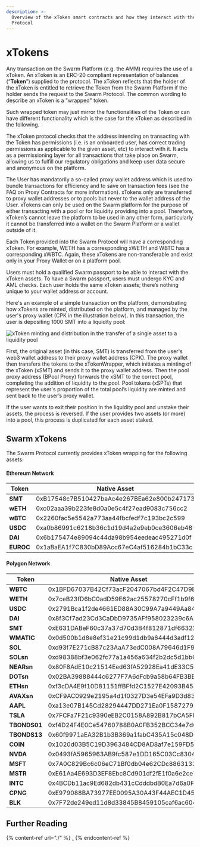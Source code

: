 ```yaml
---
description: >-
  Overview of the xToken smart contracts and how they interact with the Swarm
  Protocol
---
```


# xTokens

Any transaction on the Swarm Platform (e.g. the AMM) requires the use of a xToken. An xToken is an ERC-20 compliant representation of balances (“**Token**”) supplied to the protocol. The xToken reflects that the holder of the xToken is entitled to retrieve the Token from the Swarm Platform if the holder sends the request to the Swarm Protocol. The common wording to describe an xToken is a "wrapped" token.

Such wrapped token may just mirror the functionalities of the Token or can have different functionality which is the case for the xToken as described in the following.

The xToken protocol checks that the address intending on transacting with the Token has permissions (i.e. is an onboarded user, has correct trading permissions as applicable to the given asset, etc) to interact with it. It acts as a permissioning layer for all transactions that take place on Swarm, allowing us to fulfill our regulatory obligations and keep user data secure and anonymous on the platform.

The User has mandatorily a so-called proxy wallet address which is used to bundle transactions for efficiency and to save on transaction fees (see the FAQ on Proxy Contracts for more information). xTokens only are transferred to proxy wallet addresses or to pools but never to the wallet address of the User. xTokens can only be used on the Swarm platform for the purpose of either transacting with a pool or for liquidity providing into a pool. Therefore, xToken’s cannot leave the platform to be used in any other form, particularly it cannot be transferred into a wallet on the Swarm Platform or a wallet outside of it.&#x20;

Each Token provided into the Swarm Protocol will have a corresponding xToken. For example, WETH has a corresponding xWETH and WBTC has a corresponding xWBTC. Again, these xTokens are non-transferable and exist only in your Proxy Wallet or on a platform pool. &#x20;

Users must hold a qualified Swarm passport to be able to interact with the xToken assets. To have a Swarm passport, users must undergo KYC and AML checks. Each user holds the same xToken assets; there’s nothing unique to your wallet address or account.

Here's an example of a simple transaction on the platform, demonstrating how xTokens are minted, distributed on the platform, and managed by the user's proxy wallet (CPK in the illustration below). In this transaction, the user is depositing 1000 SMT into a liquidity pool:

![xToken minting and distribution in the transfer of a single asset to a liquidity pool](../../.gitbook/assets/xTokenTransactions\_Cropped.png)

First, the original asset (in this case, SMT) is transferred from the user's web3 wallet address to their proxy wallet address (CPK). The proxy wallet then transfers the tokens to the xTokenWrapper, which initiates a minting of the xToken (xSMT) and sends it to the proxy wallet address. Then the pool proxy address (BPool Proxy) forwards the xSMT to the correct pool, completing the addition of liquidity to the pool. Pool tokens (xSPTs) that represent the user's proportion of the total pool’s liquidity are minted and sent back to the user’s proxy wallet.

If the user wants to exit their position in the liquidity pool and unstake their assets, the process is reversed. If the user provides two assets (or more) into a pool, this process is duplicated for each asset staked.&#x20;

## Swarm xTokens

The Swarm Protocol currently provides xToken wrapping for the following assets:

#### Ethereum Network

| Token     | Native Asset                               | xToken                                     |
| --------- | ------------------------------------------ | ------------------------------------------ |
| **SMT**   | 0xB17548c7B510427baAc4e267BEa62e800b247173 | 0xeE3A72A79D1c0f22B53BEfE1dCB9F11682126772 |
| **wETH**  | 0xc02aaa39b223fe8d0a0e5c4f27ead9083c756cc2 | 0x43c28c4a103d939097dc4d9b20c327148f13c4c6 |
| **wBTC**  | 0x2260fac5e5542a773aa44fbcfedf7c193bc2c599 | 0xfc6274505d08210117c56b541794a72338ed3fb6 |
| **USDC**  | 0xa0b86991c6218b36c1d19d4a2e9eb0ce3606eb48 | 0x80e32d09fbeaa6aa01d76aa68024670e8db8a953 |
| **DAI**   | 0x6b175474e89094c44da98b954eedeac495271d0f | 0x6ceb875d9e8d75e0e68040d9bb63b21de134e843 |
| **EUROC** | 0x1aBaEA1f7C830bD89Acc67eC4af516284b1bC33c | 0xd573ea715f9ad5864eb5cbb8bbbfb2b91b1cafcb |

#### Polygon Network

| Token        | Native Asset                               | xToken                                     |
| ------------ | ------------------------------------------ | ------------------------------------------ |
| **WBTC**     | 0x1BFD67037B42Cf73acF2047067bd4F2C47D9BfD6 | 0x54A3E68cA7C59Df9b95A5993FB257B455C628e54 |
| **WETH**     | 0x7ceB23fD6bC0adD59E62ac25578270cFf1b9f619 | 0x92aEB125534C08B3872f353C46453229f7af0AfF |
| **USDC**     | 0x2791Bca1f2de4661ED88A30C99A7a9449Aa84174 | 0x4A573b521b143f3e8032C3665b0Ab307b17F7bcf |
| **DAI**      | 0x8f3Cf7ad23Cd3CaDbD9735AFf958023239c6A063 | 0xd041806f89D24aa279a1d923f6127B12D03b00F5 |
| **SMT**      | 0xE631DABeF60c37a37d70d3B4f812871df663226f | 0xCF7d93aC1B6a527025Ae823B25D5D3d91389d282 |
| **WMATIC**   | 0x0d500b1d8e8ef31e21c99d1db9a6444d3adf1270 | 0xc228a3b1a514d3b8431255f0184711e9601a765e |
| **SOL**      | 0xd93f7E271cB87c23AaA73edC008A79646d1F9912 | 0xde92ed6B3c461Ed57a09819f9479885673aad14F |
| **SOLsn**    | 0xd98388bf3e062fc77a1a456a634f2b2dc5d1bb6e | 0xDBCd4A495FfE8D808eD0F3429fAD18d94D6588a6 |
| **NEARsn**   | 0x80F8AdE10c21514Eed63fA52928Ea41dE33C5365 | 0xfa5d77a560e1d23caf90bd68a7bf1e79b28bf1d1 |
| **DOTsn**    | 0x02BA39888444c6277F7A6dFcb9a58b64FB3BEff3 | 0xDef0BA801597BCa70b5de03310Cc52cBaaE9C8d2 |
| **ETHsn**    | 0xf3cDA4E9f10D81151ffBFfd2C1527E42093B4542 | 0xf300557D3490B4BDcc080b71f86811C141c3242c |
| **AVAXsn**   | 0xCF9AC0929e2195a4d1f0327D3e54EFa9D3d83523 | 0x6690cf54ab0f5c8e84952d1ad1c8f8d9aee9a511 |
| **AAPL**     | 0xa13e07B145Cd28294447DD271Ea0F158727976bE | 0xA494f2018458D9D4eaA46b488F8A7A499A740656 |
| **TSLA**     | 0x7FCFa7F21c9390eEB2C0158A892B817bCA5FBafb | 0xBAa20599efDBe274f1c1E0E24417677f2aB85F37 |
| **TBONDS01** | 0xf4D24F4E0Ce54760788B0A0FB352BCC34e7d045f | 0xCd83547F2482b2071F04a048A7AC8CAd0B78e814 |
| **TBONDS13** | 0x60f9971aEA32B1b3B369a1fabC435A15c048D0F0 | 0x7a7E7e87D7F46C262b0E2556A65BCcfF5BE76e3a |
| **COIN**     | 0x1020d03B5C19D3963484CD8AD8af7e159FD5E261 | 0x6c053946a8071ae7f52dc9a2b89dd5796a3e46f3 |
| **NVDA**     | 0x0493fA5965963AB9fc587e1DD165C03Cc8304226 | 0x650b83cab386b9dc5a33e3a9fe4de26d0e61ec9c |
| **MSFT**     | 0x7A0C829Bc6c06eC71Bf0db04e62CDc8863133553 | 0xfb9a93257715063ac0a766de5c1b3f588f21f7ac |
| **MSTR**     | 0xE61Aa4E693D3EF8Ebc8Cd901df2fE1f0a6e2ce78 | 0x1d0cc7eda325b2680669843e6deb191649893d1a |
| **INTC**     | 0x4BCDb11ac9Ed682db431cCdddbdB0Ea7d6a0F9D2 | 0x2b436b1acbc116308316909274b91a1e9bd76cab |
| **CPNG**     | 0xE979088BA73977EE0095A30A43F44AEC1D45cA0e | 0x1437e35190401a66506a0f1c5e7846ee3e5a53ff |
| **BLK**      | 0x7F72de249ed11d8d33845B8459105caf6ac604A5 | 0x609b637b2f637ca0f93da62a1b19eb07760c6be8 |

## Further Reading

{% content-ref url="./" %}
[.](./)
{% endcontent-ref %}
